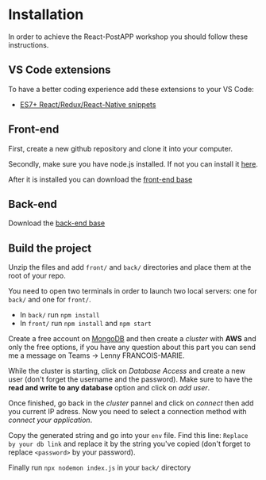 # Installation

In order to achieve the React-PostAPP workshop you should follow these instructions. 

## VS Code extensions

To have a better coding experience add these extensions to your VS Code:
 - [ES7+ React/Redux/React-Native snippets](https://marketplace.visualstudio.com/items?itemName=dsznajder.es7-react-js-snippets)

## Front-end

First, create a new github repository and clone it into your computer.

Secondly, make sure you have node.js installed. If not you can install it [here](https://nodejs.org/en/download/package-manager/#centos-fedora-and-red-hat-enterprise-linux).

After it is installed you can download the [front-end base](https://github.com/Lenny-fm/React-PostAPP/blob/main/front.zip)

## Back-end

Download the [back-end base](https://github.com/Lenny-fm/React-PostAPP/blob/main/back.zip)

## Build the project

Unzip the files and add `front/` and `back/` directories and place them at the root of your repo.

You need to open two terminals in order to launch two local servers: one for `back/` and one for `front/`.

 - In `back/` run `npm install`
 - In `front/` run `npm install` and `npm start`

Create a free account on [MongoDB](https://www.mongodb.com/cloud/atlas/signup) and then create a *cluster* with **AWS** and only the free options, if you have any question about this part you can send me a message on Teams -> Lenny FRANCOIS-MARIE.

While the cluster is starting, click on *Database Access* and create a new user (don't forget the username and the password). Make sure to have the **read and write to any database** option and click on *add user*.

Once finished, go back in the *cluster* pannel and click on *connect* then add you current IP adress. Now you need to select a connection method with *connect your application*.

Copy the generated string and go into your `env` file. Find this line: `Replace by your db link` and replace it by the string you've copied (don't forget to replace `<password>` by your password).

Finally run `npx nodemon index.js` in your `back/` directory
